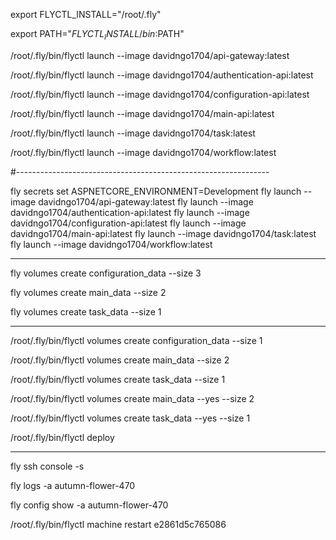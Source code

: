 
export FLYCTL_INSTALL="/root/.fly"

export PATH="$FLYCTL_INSTALL/bin:$PATH"

/root/.fly/bin/flyctl launch --image davidngo1704/api-gateway:latest

/root/.fly/bin/flyctl launch --image davidngo1704/authentication-api:latest

/root/.fly/bin/flyctl launch --image davidngo1704/configuration-api:latest

/root/.fly/bin/flyctl launch --image davidngo1704/main-api:latest

/root/.fly/bin/flyctl launch --image davidngo1704/task:latest

/root/.fly/bin/flyctl launch --image davidngo1704/workflow:latest

#---------------------------------------------------------------

fly secrets set ASPNETCORE_ENVIRONMENT=Development
fly launch --image davidngo1704/api-gateway:latest
fly launch --image davidngo1704/authentication-api:latest
fly launch --image davidngo1704/configuration-api:latest
fly launch --image davidngo1704/main-api:latest
fly launch --image davidngo1704/task:latest
fly launch --image davidngo1704/workflow:latest

--------------------------------------------------------------

fly volumes create configuration_data --size 3

fly volumes create main_data --size 2

fly volumes create task_data --size 1

-------------------------------------------------------------


/root/.fly/bin/flyctl volumes create configuration_data --size 1

/root/.fly/bin/flyctl volumes create main_data --size 2 

/root/.fly/bin/flyctl volumes create task_data --size 1 

/root/.fly/bin/flyctl volumes create main_data --yes --size 2

/root/.fly/bin/flyctl volumes create task_data --yes --size 1

/root/.fly/bin/flyctl deploy

--------------------------------------------------------------------

fly ssh console -s 

fly logs -a autumn-flower-470

fly config show -a autumn-flower-470


/root/.fly/bin/flyctl machine restart e2861d5c765086